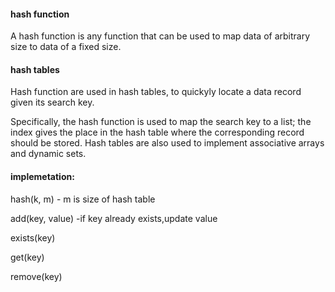 #### hash function
A hash function is any function that can be used to 
map data of arbitrary size to data of a fixed size. 

#### hash tables
Hash function are used in hash tables, 
to quickyly locate a data record given its search key.

Specifically, the hash function is used to map the search key to a list; 
the index gives the place in the hash table 
where the corresponding record should be stored. 
Hash tables are also used to implement associative arrays and dynamic sets.


#### implemetation:

hash(k, m) - m is size of hash table

add(key, value) -if key already exists,update value

exists(key)

get(key)

remove(key)


